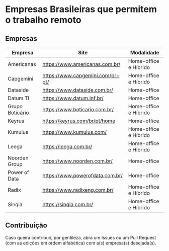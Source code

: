 # Empresas Brasileiras que permitem o trabalho remoto


## Empresas

| Empresa         | Site                              | Modalidade            | 
| -------         | ---                               | ---                   |
| Americanas      | https://www.americanas.com.br/    | Home-office e Híbrido |
| Capgemini       | https://www.capgemini.com/br-pt/  | Home-office e Híbrido |
| Dataside        | https://www.dataside.com.br/      | Home-office           |
| Datum TI        | https://www.datum.inf.br/         | Home-office           |
| Grupo Boticário | https://www.boticario.com.br/     | Home-office e Híbrido |
| Keyrus          | https://keyrus.com/br/pt/home     | Home-office           |
| Kumulus         | https://www.kumulus.com/          | Home-office e Híbrido |
| Leega           | https://leega.com.br/             | Home-office e Híbrido |
| Noorden Group   | https://www.noorden.com.br/       | Home-office           |
| Power of Data   | https://www.powerofdata.com.br/   | Home-office           |
| Radix           | https://www.radixeng.com.br/      | Home-office e Híbrido |
| Sinqia          | https://sinqia.com.br/            | Home-office e Híbrido |


## Contribuição

Caso queira contribuir, por gentileza, abra um Issues ou um Pull Request (com as edições em ordem alfabética) com a(s) empresa(s) desejada(s).
